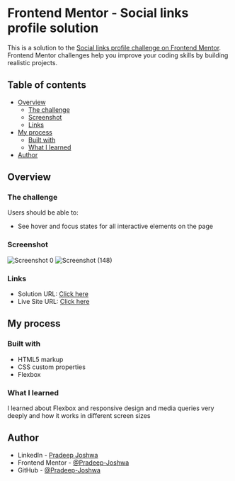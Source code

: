 # Frontend Mentor - Social links profile solution

This is a solution to the [Social links profile challenge on Frontend Mentor](https://www.frontendmentor.io/challenges/social-links-profile-UG32l9m6dQ). Frontend Mentor challenges help you improve your coding skills by building realistic projects. 

## Table of contents

- [Overview](#overview)
  - [The challenge](#the-challenge)
  - [Screenshot](#screenshot)
  - [Links](#links)
- [My process](#my-process)
  - [Built with](#built-with)
  - [What I learned](#what-i-learned)
- [Author](#author)



## Overview

### The challenge

Users should be able to:

- See hover and focus states for all interactive elements on the page

### Screenshot

![Screenshot 0](https://github.com/Pradeep-Joshwa/social-links-profile-Frontend-Mentor/assets/100898870/115ea7a3-1dc0-4edb-845a-df57af598d59)
![Screenshot (148)](https://github.com/Pradeep-Joshwa/social-links-profile-Frontend-Mentor/assets/100898870/a896e22a-ec6a-41bc-a8f7-0a13633fa8ac)



### Links

- Solution URL: [Click here]([https://your-solution-url.com](https://www.frontendmentor.io/solutions/social-links-profile-frontend-mentor-CwZiuOp-Ab))
- Live Site URL: [Click here](https://social-links-profile-pradeepjoshwa.netlify.app/)

## My process

### Built with

- HTML5 markup
- CSS custom properties
- Flexbox


### What I learned

I learned about Flexbox and responsive design and media queries very deeply and how it works in different screen sizes

## Author

- LinkedIn - [Pradeep Joshwa](https://www.linkedin.com/in/pradeep-joshwa-b6650221b/)
- Frontend Mentor - [@Pradeep-Joshwa](https://www.frontendmentor.io/profile/Pradeep-Joshwa)
- GitHub - [@Pradeep-Joshwa](https://github.com/Pradeep-Joshwa)
